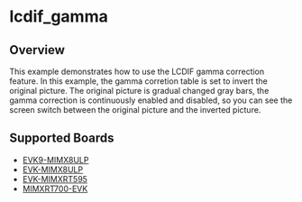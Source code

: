 # lcdif_gamma

## Overview
This example demonstrates how to use the LCDIF gamma correction feature. In this
example, the gamma corretion table is set to invert the original picture. The
original picture is gradual changed gray bars, the gamma correction is continuously
enabled and disabled, so you can see the screen switch between the original
picture and the inverted picture.

## Supported Boards
- [EVK9-MIMX8ULP](../../../_boards/evk9mimx8ulp/driver_examples/lcdif/lcdif_examples_readme.md)
- [EVK-MIMX8ULP](../../../_boards/evkmimx8ulp/driver_examples/lcdif/lcdif_examples_readme.md)
- [EVK-MIMXRT595](../../../_boards/evkmimxrt595/driver_examples/lcdif/lcdif_examples_readme.md)
- [MIMXRT700-EVK](../../../_boards/mimxrt700evk/driver_examples/lcdif/lcdif_examples_readme.md)
